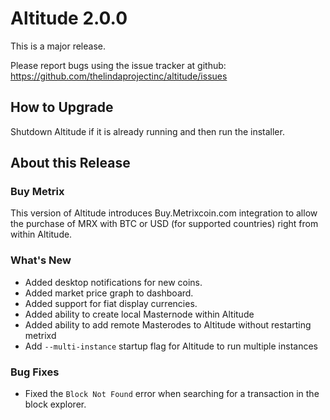 # Altitude 2.0.0

This is a major release.

Please report bugs using the issue tracker at github: https://github.com/thelindaprojectinc/altitude/issues

## How to Upgrade
Shutdown Altitude if it is already running and then run the installer.

## About this Release

### Buy Metrix
This version of Altitude introduces Buy.Metrixcoin.com integration to allow the purchase of MRX with BTC or USD (for supported countries) right from within Altitude. 

### What's New
- Added desktop notifications for new coins.
- Added market price graph to dashboard.
- Added support for fiat display currencies.
- Added ability to create local Masternode within Altitude
- Added ability to add remote Masterodes to Altitude without restarting metrixd
- Add `--multi-instance` startup flag for Altitude to run multiple instances

### Bug Fixes
- Fixed the `Block Not Found` error when searching for a transaction in the block explorer.